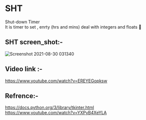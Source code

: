 # SHT
Shut-down Timer\
It is timer to set , enrty (hrs and mins) deal with integers and floats :loudspeaker:


## SHT screen_shot:-





![Screenshot 2021-08-30 031340](https://user-images.githubusercontent.com/77525029/131275949-39635276-634b-46df-970d-93f248dc89a4.png)



## Video link :-
https://www.youtube.com/watch?v=EREYEGopksw

## Refrence:-
https://docs.python.org/3/library/tkinter.html \
https://www.youtube.com/watch?v=YXPyB4XeYLA

